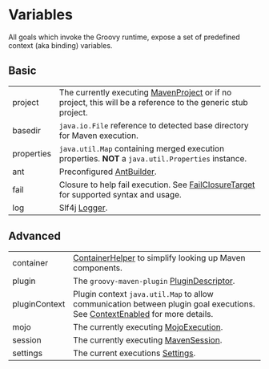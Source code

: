 <!--

    Copyright (c) 2007-2013, the original author or authors.

    This program is licensed to you under the Apache License Version 2.0,
    and you may not use this file except in compliance with the Apache License Version 2.0.
    You may obtain a copy of the Apache License Version 2.0 at http://www.apache.org/licenses/LICENSE-2.0.

    Unless required by applicable law or agreed to in writing,
    software distributed under the Apache License Version 2.0 is distributed on an
    "AS IS" BASIS, WITHOUT WARRANTIES OR CONDITIONS OF ANY KIND, either express or implied.
    See the Apache License Version 2.0 for the specific language governing permissions and limitations there under.

-->
# Variables

All goals which invoke the Groovy runtime, expose a set of predefined context (aka binding) variables.

## Basic

<table>
  <tr>
    <td>project</td>
    <td>
      The currently executing <a href="http://maven.apache.org/ref/3.0.5/maven-core/apidocs/org/apache/maven/project/MavenProject.html">MavenProject</a>
      or if no project, this will be a reference to the generic stub project.
    </td>
  </tr>

  <tr>
    <td>basedir</td>
    <td>
      <code>java.io.File</code> reference to detected base directory for Maven execution.
    </td>
  </tr>

  <tr>
    <td>properties</td>
    <td>
      <code>java.util.Map</code> containing merged execution properties.
      <strong>NOT</strong> a <code>java.util.Properties</code> instance.
    </td>
  </tr>

  <tr>
    <td>ant</td>
    <td>
      Preconfigured <a href="http://groovy.codehaus.org/gapi/groovy/util/AntBuilder.html">AntBuilder</a>.
    </td>
  </tr>

  <tr>
    <td>fail</td>
    <td>
      Closure to help fail execution.  See <a href="apidocs/org/codehaus/gmaven/plugin/FailClosureTarget.html">FailClosureTarget</a>
      for supported syntax and usage.
    </td>
  </tr>

  <tr>
    <td>log</td>
    <td>
      Slf4j <a href="http://www.slf4j.org/apidocs/org/slf4j/Logger.html">Logger</a>.
    </td>
  </tr>
</table>

## Advanced

<table>
  <tr>
    <td>container</td>
    <td>
      <a href="apidocs/org/codehaus/gmaven/plugin/util/ContainerHelper.html">ContainerHelper</a>
      to simplify looking up Maven components.
    </td>
  </tr>

  <tr>
    <td>plugin</td>
    <td>
      The <code>groovy-maven-plugin</code> <a href="http://maven.apache.org/ref/3.0.5/maven-plugin-api/apidocs/org/apache/maven/plugin/descriptor/PluginDescriptor.html">PluginDescriptor</a>.
    </td>
  </tr>

  <tr>
    <td>pluginContext</td>
    <td>
      Plugin context <code>java.util.Map</code> to allow communication between plugin goal executions.
      See <a href="http://maven.apache.org/ref/3.0.5/maven-plugin-api/apidocs/org/apache/maven/plugin/ContextEnabled.html">ContextEnabled</a> for more details.
    </td>
  </tr>

  <tr>
    <td>mojo</td>
    <td>
      The currently executing <a href="http://maven.apache.org/ref/3.0.5/maven-core/apidocs/org/apache/maven/plugin/MojoExecution.html">MojoExecution</a>.
    </td>
  </tr>

  <tr>
    <td>session</td>
    <td>
      The currently executing <a href="http://maven.apache.org/ref/3.0.5/maven-core/apidocs/org/apache/maven/execution/MavenSession.html">MavenSession</a>.
    </td>
  </tr>

  <tr>
    <td>settings</td>
    <td>
      The current executions <a href="http://maven.apache.org/ref/3.0.5/maven-settings/apidocs/org/apache/maven/settings/Settings.html">Settings</a>.
    </td>
  </tr>
</table>
